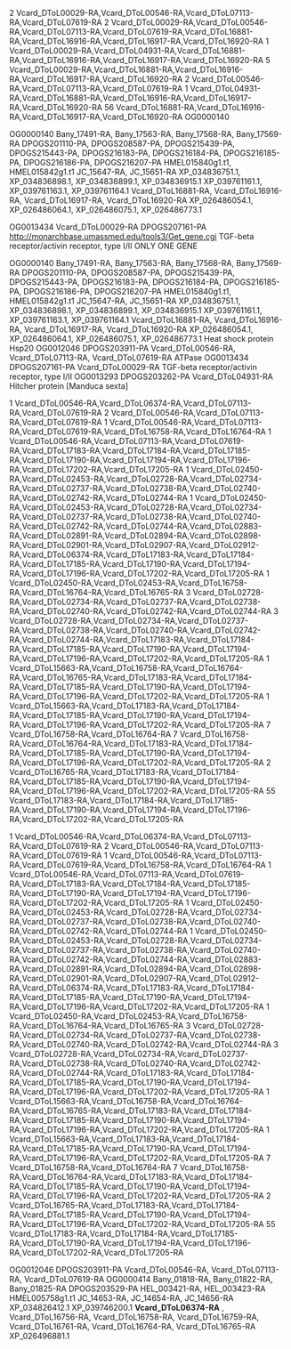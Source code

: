 2 Vcard_DToL00029-RA,Vcard_DToL00546-RA,Vcard_DToL07113-RA,Vcard_DToL07619-RA
2 Vcard_DToL00029-RA,Vcard_DToL00546-RA,Vcard_DToL07113-RA,Vcard_DToL07619-RA,Vcard_DToL16881-RA,Vcard_DToL16916-RA,Vcard_DToL16917-RA,Vcard_DToL16920-RA
1 Vcard_DToL00029-RA,Vcard_DToL04931-RA,Vcard_DToL16881-RA,Vcard_DToL16916-RA,Vcard_DToL16917-RA,Vcard_DToL16920-RA
5 Vcard_DToL00029-RA,Vcard_DToL16881-RA,Vcard_DToL16916-RA,Vcard_DToL16917-RA,Vcard_DToL16920-RA
2 Vcard_DToL00546-RA,Vcard_DToL07113-RA,Vcard_DToL07619-RA
1 Vcard_DToL04931-RA,Vcard_DToL16881-RA,Vcard_DToL16916-RA,Vcard_DToL16917-RA,Vcard_DToL16920-RA
56 Vcard_DToL16881-RA,Vcard_DToL16916-RA,Vcard_DToL16917-RA,Vcard_DToL16920-RA OG0000140


OG0000140	Bany_17491-RA, Bany_17563-RA, Bany_17568-RA, Bany_17569-RA	DPOGS201110-PA, DPOGS208587-PA, DPOGS215439-PA, DPOGS215443-PA, DPOGS216183-PA, DPOGS216184-PA, DPOGS216185-PA, DPOGS216186-PA, DPOGS216207-PA		HMEL015840g1.t1, HMEL015842g1.t1	JC_15647-RA, JC_15651-RA	XP_034836751.1, XP_034836898.1, XP_034836899.1, XP_034836915.1	XP_039761161.1, XP_039761163.1, XP_039761164.1	Vcard_DToL16881-RA, Vcard_DToL16916-RA, Vcard_DToL16917-RA, Vcard_DToL16920-RA	XP_026486054.1, XP_026486064.1, XP_026486075.1, XP_026486773.1


OG0013434 Vcard_DToL00029-RA DPOGS207161-PA http://monarchbase.umassmed.edu/tools3/Get_gene.cgi
TGF-beta receptor/activin receptor, type I/II ONLY ONE GENE


OG0000140	Bany_17491-RA, Bany_17563-RA, Bany_17568-RA, Bany_17569-RA	DPOGS201110-PA, DPOGS208587-PA, DPOGS215439-PA, DPOGS215443-PA, DPOGS216183-PA, DPOGS216184-PA, DPOGS216185-PA, DPOGS216186-PA, DPOGS216207-PA		HMEL015840g1.t1, HMEL015842g1.t1	JC_15647-RA, JC_15651-RA	XP_034836751.1, XP_034836898.1, XP_034836899.1, XP_034836915.1	XP_039761161.1, XP_039761163.1, XP_039761164.1	Vcard_DToL16881-RA, Vcard_DToL16916-RA, Vcard_DToL16917-RA, Vcard_DToL16920-RA	XP_026486054.1, XP_026486064.1, XP_026486075.1, XP_026486773.1      Heat shock protein Hsp20
OG0012046		DPOGS203911-PA						Vcard_DToL00546-RA, Vcard_DToL07113-RA, Vcard_DToL07619-RA   ATPase
OG0013434		DPOGS207161-PA						Vcard_DToL00029-RA           TGF-beta receptor/activin receptor, type I/II
OG0013293		DPOGS203262-PA						Vcard_DToL04931-RA           Hitcher protein [Manduca sexta]


1 Vcard_DToL00546-RA,Vcard_DToL06374-RA,Vcard_DToL07113-RA,Vcard_DToL07619-RA
2 Vcard_DToL00546-RA,Vcard_DToL07113-RA,Vcard_DToL07619-RA
1 Vcard_DToL00546-RA,Vcard_DToL07113-RA,Vcard_DToL07619-RA,Vcard_DToL16758-RA,Vcard_DToL16764-RA
1 Vcard_DToL00546-RA,Vcard_DToL07113-RA,Vcard_DToL07619-RA,Vcard_DToL17183-RA,Vcard_DToL17184-RA,Vcard_DToL17185-RA,Vcard_DToL17190-RA,Vcard_DToL17194-RA,Vcard_DToL17196-RA,Vcard_DToL17202-RA,Vcard_DToL17205-RA
1 Vcard_DToL02450-RA,Vcard_DToL02453-RA,Vcard_DToL02728-RA,Vcard_DToL02734-RA,Vcard_DToL02737-RA,Vcard_DToL02738-RA,Vcard_DToL02740-RA,Vcard_DToL02742-RA,Vcard_DToL02744-RA
1 Vcard_DToL02450-RA,Vcard_DToL02453-RA,Vcard_DToL02728-RA,Vcard_DToL02734-RA,Vcard_DToL02737-RA,Vcard_DToL02738-RA,Vcard_DToL02740-RA,Vcard_DToL02742-RA,Vcard_DToL02744-RA,Vcard_DToL02883-RA,Vcard_DToL02891-RA,Vcard_DToL02894-RA,Vcard_DToL02898-RA,Vcard_DToL02901-RA,Vcard_DToL02907-RA,Vcard_DToL02912-RA,Vcard_DToL06374-RA,Vcard_DToL17183-RA,Vcard_DToL17184-RA,Vcard_DToL17185-RA,Vcard_DToL17190-RA,Vcard_DToL17194-RA,Vcard_DToL17196-RA,Vcard_DToL17202-RA,Vcard_DToL17205-RA
1 Vcard_DToL02450-RA,Vcard_DToL02453-RA,Vcard_DToL16758-RA,Vcard_DToL16764-RA,Vcard_DToL16765-RA
3 Vcard_DToL02728-RA,Vcard_DToL02734-RA,Vcard_DToL02737-RA,Vcard_DToL02738-RA,Vcard_DToL02740-RA,Vcard_DToL02742-RA,Vcard_DToL02744-RA
3 Vcard_DToL02728-RA,Vcard_DToL02734-RA,Vcard_DToL02737-RA,Vcard_DToL02738-RA,Vcard_DToL02740-RA,Vcard_DToL02742-RA,Vcard_DToL02744-RA,Vcard_DToL17183-RA,Vcard_DToL17184-RA,Vcard_DToL17185-RA,Vcard_DToL17190-RA,Vcard_DToL17194-RA,Vcard_DToL17196-RA,Vcard_DToL17202-RA,Vcard_DToL17205-RA
1 Vcard_DToL15663-RA,Vcard_DToL16758-RA,Vcard_DToL16764-RA,Vcard_DToL16765-RA,Vcard_DToL17183-RA,Vcard_DToL17184-RA,Vcard_DToL17185-RA,Vcard_DToL17190-RA,Vcard_DToL17194-RA,Vcard_DToL17196-RA,Vcard_DToL17202-RA,Vcard_DToL17205-RA
1 Vcard_DToL15663-RA,Vcard_DToL17183-RA,Vcard_DToL17184-RA,Vcard_DToL17185-RA,Vcard_DToL17190-RA,Vcard_DToL17194-RA,Vcard_DToL17196-RA,Vcard_DToL17202-RA,Vcard_DToL17205-RA
7 Vcard_DToL16758-RA,Vcard_DToL16764-RA
7 Vcard_DToL16758-RA,Vcard_DToL16764-RA,Vcard_DToL17183-RA,Vcard_DToL17184-RA,Vcard_DToL17185-RA,Vcard_DToL17190-RA,Vcard_DToL17194-RA,Vcard_DToL17196-RA,Vcard_DToL17202-RA,Vcard_DToL17205-RA
2 Vcard_DToL16765-RA,Vcard_DToL17183-RA,Vcard_DToL17184-RA,Vcard_DToL17185-RA,Vcard_DToL17190-RA,Vcard_DToL17194-RA,Vcard_DToL17196-RA,Vcard_DToL17202-RA,Vcard_DToL17205-RA
55 Vcard_DToL17183-RA,Vcard_DToL17184-RA,Vcard_DToL17185-RA,Vcard_DToL17190-RA,Vcard_DToL17194-RA,Vcard_DToL17196-RA,Vcard_DToL17202-RA,Vcard_DToL17205-RA


1 Vcard_DToL00546-RA,Vcard_DToL06374-RA,Vcard_DToL07113-RA,Vcard_DToL07619-RA
2 Vcard_DToL00546-RA,Vcard_DToL07113-RA,Vcard_DToL07619-RA
1 Vcard_DToL00546-RA,Vcard_DToL07113-RA,Vcard_DToL07619-RA,Vcard_DToL16758-RA,Vcard_DToL16764-RA
1 Vcard_DToL00546-RA,Vcard_DToL07113-RA,Vcard_DToL07619-RA,Vcard_DToL17183-RA,Vcard_DToL17184-RA,Vcard_DToL17185-RA,Vcard_DToL17190-RA,Vcard_DToL17194-RA,Vcard_DToL17196-RA,Vcard_DToL17202-RA,Vcard_DToL17205-RA
1 Vcard_DToL02450-RA,Vcard_DToL02453-RA,Vcard_DToL02728-RA,Vcard_DToL02734-RA,Vcard_DToL02737-RA,Vcard_DToL02738-RA,Vcard_DToL02740-RA,Vcard_DToL02742-RA,Vcard_DToL02744-RA
1 Vcard_DToL02450-RA,Vcard_DToL02453-RA,Vcard_DToL02728-RA,Vcard_DToL02734-RA,Vcard_DToL02737-RA,Vcard_DToL02738-RA,Vcard_DToL02740-RA,Vcard_DToL02742-RA,Vcard_DToL02744-RA,Vcard_DToL02883-RA,Vcard_DToL02891-RA,Vcard_DToL02894-RA,Vcard_DToL02898-RA,Vcard_DToL02901-RA,Vcard_DToL02907-RA,Vcard_DToL02912-RA,Vcard_DToL06374-RA,Vcard_DToL17183-RA,Vcard_DToL17184-RA,Vcard_DToL17185-RA,Vcard_DToL17190-RA,Vcard_DToL17194-RA,Vcard_DToL17196-RA,Vcard_DToL17202-RA,Vcard_DToL17205-RA
1 Vcard_DToL02450-RA,Vcard_DToL02453-RA,Vcard_DToL16758-RA,Vcard_DToL16764-RA,Vcard_DToL16765-RA
3 Vcard_DToL02728-RA,Vcard_DToL02734-RA,Vcard_DToL02737-RA,Vcard_DToL02738-RA,Vcard_DToL02740-RA,Vcard_DToL02742-RA,Vcard_DToL02744-RA
3 Vcard_DToL02728-RA,Vcard_DToL02734-RA,Vcard_DToL02737-RA,Vcard_DToL02738-RA,Vcard_DToL02740-RA,Vcard_DToL02742-RA,Vcard_DToL02744-RA,Vcard_DToL17183-RA,Vcard_DToL17184-RA,Vcard_DToL17185-RA,Vcard_DToL17190-RA,Vcard_DToL17194-RA,Vcard_DToL17196-RA,Vcard_DToL17202-RA,Vcard_DToL17205-RA
1 Vcard_DToL15663-RA,Vcard_DToL16758-RA,Vcard_DToL16764-RA,Vcard_DToL16765-RA,Vcard_DToL17183-RA,Vcard_DToL17184-RA,Vcard_DToL17185-RA,Vcard_DToL17190-RA,Vcard_DToL17194-RA,Vcard_DToL17196-RA,Vcard_DToL17202-RA,Vcard_DToL17205-RA
1 Vcard_DToL15663-RA,Vcard_DToL17183-RA,Vcard_DToL17184-RA,Vcard_DToL17185-RA,Vcard_DToL17190-RA,Vcard_DToL17194-RA,Vcard_DToL17196-RA,Vcard_DToL17202-RA,Vcard_DToL17205-RA
7 Vcard_DToL16758-RA,Vcard_DToL16764-RA
7 Vcard_DToL16758-RA,Vcard_DToL16764-RA,Vcard_DToL17183-RA,Vcard_DToL17184-RA,Vcard_DToL17185-RA,Vcard_DToL17190-RA,Vcard_DToL17194-RA,Vcard_DToL17196-RA,Vcard_DToL17202-RA,Vcard_DToL17205-RA
2 Vcard_DToL16765-RA,Vcard_DToL17183-RA,Vcard_DToL17184-RA,Vcard_DToL17185-RA,Vcard_DToL17190-RA,Vcard_DToL17194-RA,Vcard_DToL17196-RA,Vcard_DToL17202-RA,Vcard_DToL17205-RA
55 Vcard_DToL17183-RA,Vcard_DToL17184-RA,Vcard_DToL17185-RA,Vcard_DToL17190-RA,Vcard_DToL17194-RA,Vcard_DToL17196-RA,Vcard_DToL17202-RA,Vcard_DToL17205-RA

OG0012046		DPOGS203911-PA						Vcard_DToL00546-RA, Vcard_DToL07113-RA, Vcard_DToL07619-RA
OG0000414	Bany_01818-RA, Bany_01822-RA, Bany_01825-RA	DPOGS203529-PA	HEL_003421-RA, HEL_003423-RA	HMEL005758g1.t1	JC_14653-RA, JC_14654-RA, JC_14656-RA	XP_034826412.1	XP_039746200.1	**Vcard_DToL06374-RA** , Vcard_DToL16756-RA, Vcard_DToL16758-RA, Vcard_DToL16759-RA, Vcard_DToL16761-RA, Vcard_DToL16764-RA, Vcard_DToL16765-RA	XP_026496881.1
